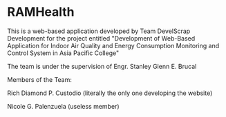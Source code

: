 # RAMHealth
This is a web-based application developed by Team DevelScrap
Development for the project entitled "Development of Web-Based Application for Indoor Air Quality and Energy Consumption Monitoring and Control System in Asia Pacific College"

The team is under the supervision of Engr. Stanley Glenn E. Brucal

Members of the Team:

Rich Diamond P. Custodio (literally the only one developing the website)

Nicole G. Palenzuela (useless member)
